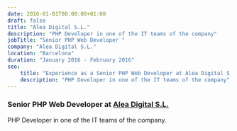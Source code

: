 ```yaml
---
date: 2016-01-01T00:00:00+01:00
draft: false
title: "Alea Digital S.L."
description: "PHP Developer in one of the IT teams of the company"
jobTitle: "Senior PHP Web Developer "
company: "Alea Digital S.L."
location: "Barcelona"
duration: "January 2016 - February 2016"
seo:
    title: "Experience as a Senior PHP Web Developer at Alea Digital S.L."
    description: "PHP Developer in one of the IT teams of the company"
---
```

### Senior PHP Web Developer at [Alea Digital S.L.](https://www.alea.com/)

PHP Developer in one of the IT teams of the company.
